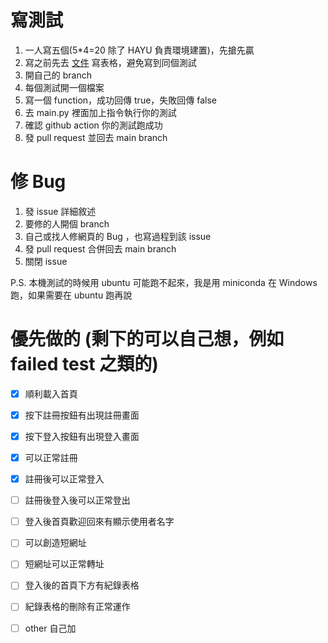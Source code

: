 # 寫測試
1. 一人寫五個(5*4=20 除了 HAYU 負責環境建置)，先搶先贏
2. 寫之前先去 [文件](https://docs.google.com/document/d/1BQbdZ0Hl2nKw4Se_ETXLVtGOhzc81aNe50NYg_2iZWU/edit?tab=t.0) 寫表格，避免寫到同個測試
3. 開自己的 branch
3. 每個測試開一個檔案
4. 寫一個 function，成功回傳 true，失敗回傳 false
5. 去 main.py 裡面加上指令執行你的測試
6. 確認 github action 你的測試跑成功
7. 發 pull request 並回去 main branch

# 修 Bug
1. 發 issue 詳細敘述
1. 要修的人開個 branch
1. 自己或找人修網頁的 Bug ，也寫過程到該 issue
2. 發 pull request 合併回去 main branch
1. 關閉 issue

P.S. 本機測試的時候用 ubuntu 可能跑不起來，我是用 miniconda 在 Windows 跑，如果需要在 ubuntu 跑再說

# 優先做的 (剩下的可以自己想，例如 failed test 之類的)
- [X] 順利載入首頁
- [X] 按下註冊按鈕有出現註冊畫面
- [X] 按下登入按鈕有出現登入畫面
- [X] 可以正常註冊
- [X] 註冊後可以正常登入
- [ ] 註冊後登入後可以正常登出
- [ ] 登入後首頁歡迎回來有顯示使用者名字
- [ ] 可以創造短網址
- [ ] 短網址可以正常轉址
- [ ] 登入後的首頁下方有紀錄表格
- [ ] 紀錄表格的刪除有正常運作
- [ ] other 自己加

